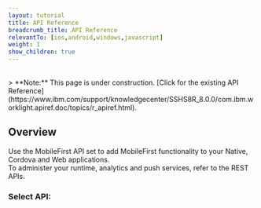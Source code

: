 ```yaml
---
layout: tutorial
title: API Reference
breadcrumb_title: API Reference
relevantTo: [ios,android,windows,javascript]
weight: 1
show_children: true
---
```

<br/>
> <span class="glyphicon glyphicon glyphicon-fire" aria-hidden="true"></span> **Note:** This page is under construction. [Click for the existing API Reference](https://www.ibm.com/support/knowledgecenter/SSHS8R_8.0.0/com.ibm.worklight.apiref.doc/topics/r_apiref.html).

## Overview
Use the MobileFirst API set to add MobileFirst functionality to your Native, Cordova and Web applications.  
To administer your runtime, analytics and push services, refer to the REST APIs.

### Select API:
